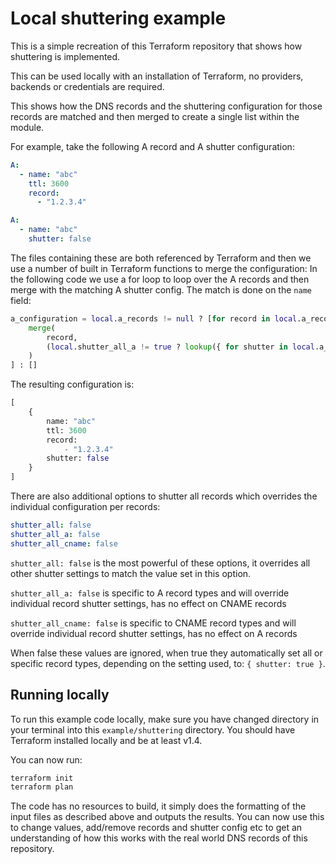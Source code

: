 # Local shuttering example

This is a simple recreation of this Terraform repository that shows how shuttering is implemented.

This can be used locally with an installation of Terraform, no providers, backends or credentials are required.

This shows how the DNS records and the shuttering configuration for those records are matched and then merged to create a single list within the module.

For example, take the following A record and A shutter configuration:

```yaml
A: 
  - name: "abc"
    ttl: 3600
    record:
      - "1.2.3.4"
```

```yaml
A:
  - name: "abc"
    shutter: false
```

The files containing these are both referenced by Terraform and then we use a number of built in Terraform functions to merge the configuration:
In the following code we use a for loop to loop over the A records and then merge with the matching A shutter config. The match is done on the `name` field:

```terraform
a_configuration = local.a_records != null ? [for record in local.a_records :
    merge(
        record, 
        (local.shutter_all_a != true ? lookup({ for shutter in local.a_shuttering : shutter.name => shutter }, record.name, {}) : { shutter: local.shutter_all_a })
    )
] : []
```

The resulting configuration is:

```terraform
[
    {
        name: "abc"
        ttl: 3600
        record:
            - "1.2.3.4"
        shutter: false
    }
]
```

There are also additional options to shutter all records which overrides the individual configuration per records:

```yaml
shutter_all: false
shutter_all_a: false
shutter_all_cname: false
```

`shutter_all: false` is the most powerful of these options, it overrides all other shutter settings to match the value set in this option.

`shutter_all_a: false` is specific to A record types and will override individual record shutter settings, has no effect on CNAME records

`shutter_all_cname: false` is specific to CNAME record types and will override individual record shutter settings, has no effect on A records

When false these values are ignored, when true they automatically set all or specific record types, depending on the setting used, to: `{ shutter: true }`.

## Running locally

To run this example code locally, make sure you have changed directory in your terminal into this `example/shuttering` directory.
You should have Terraform installed locally and be at least v1.4. 

You can now run:

```bash
terraform init
terraform plan
```

The code has no resources to build, it simply does the formatting of the input files as described above and outputs the results.
You can now use this to change values, add/remove records and shutter config etc to get an understanding of how this works with the real world DNS records of this repository.
